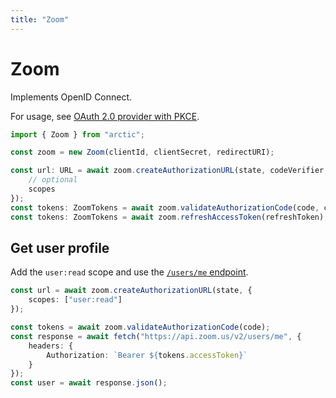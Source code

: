 ```yaml
---
title: "Zoom"
---
```


# Zoom

Implements OpenID Connect.

For usage, see [OAuth 2.0 provider with PKCE](/guides/oauth2-pkce).

```ts
import { Zoom } from "arctic";

const zoom = new Zoom(clientId, clientSecret, redirectURI);
```

```ts
const url: URL = await zoom.createAuthorizationURL(state, codeVerifier, {
	// optional
	scopes
});
const tokens: ZoomTokens = await zoom.validateAuthorizationCode(code, codeVerifier);
const tokens: ZoomTokens = await zoom.refreshAccessToken(refreshToken);
```

## Get user profile

Add the `user:read` scope and use the [`/users/me` endpoint](https://developers.zoom.us/docs/api/rest/reference/user/methods/#operation/user).

```ts
const url = await zoom.createAuthorizationURL(state, {
	scopes: ["user:read"]
});
```

```ts
const tokens = await zoom.validateAuthorizationCode(code);
const response = await fetch("https://api.zoom.us/v2/users/me", {
	headers: {
		Authorization: `Bearer ${tokens.accessToken}`
	}
});
const user = await response.json();
```
